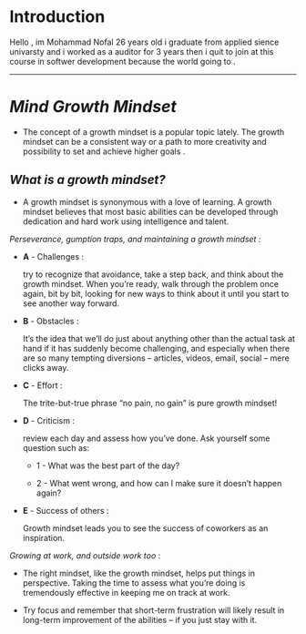 # Introduction

Hello , im Mohammad Nofal 26 years old i graduate from applied sience univarsty and i worked as a auditor for 3 years then i quit to join at this course in softwer development because the world going to .


-----------



# *Mind Growth Mindset*

- The concept of a growth mindset is a popular topic lately. The growth mindset can be a consistent way or a path to more creativity and possibility to set and achieve higher goals .

## *What is a growth mindset?*

-  A growth mindset is synonymous with a love of learning. A growth mindset believes that most basic abilities can be developed through dedication and hard work using intelligence and talent.


*Perseverance, gumption traps, and maintaining a growth mindset :*

- **A** - Challenges :

  try to recognize that avoidance, take a step back, and think about the growth mindset. When you’re ready, walk through the problem once again, bit by bit, looking for new ways to think about it until you start to see another way forward. 

- **B** - Obstacles : 


  It’s the idea that we’ll do just about anything other than the actual task at hand if it has suddenly become challenging, and especially when there are so many tempting diversions – articles, videos, email, social – mere clicks away.

- **C** - Effort : 

  The trite-but-true phrase “no pain, no gain” is pure growth mindset!

- **D** - Criticism :


  review each day and assess how you’ve done. Ask yourself some question such as:

   - 1 - What was the best part of the day?

  -  2 - What went wrong, and how can I make sure it doesn’t happen again?

- **E** - Success of others :


    Growth mindset leads you to see the success of coworkers as an inspiration.

 *Growing at work, and outside work too* :

- The right mindset, like the growth mindset, helps put things in perspective. Taking the time to assess what you’re doing is tremendously effective in keeping me on track at work.

- Try focus and remember that short-term frustration will likely result in long-term improvement of the abilities – if you just stay with it.


